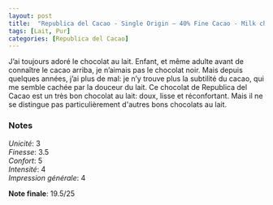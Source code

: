 ```yaml
---
layout: post
title:  "Republica del Cacao - Single Origin – 40% Fine Cacao - Milk chocolate"
tags: [Lait, Pur] 
categories: [Republica del Cacao]
---
```


J’ai toujours adoré le chocolat au lait. Enfant, et même adulte avant de connaître le cacao arriba, je n’aimais pas le chocolat noir. Mais depuis quelques années, j’ai plus de mal: je n’y trouve plus la subtilité du cacao, qui me semble cachée par la douceur du lait.
Ce chocolat de Republica del Cacao est un très bon chocolat au lait: doux, lisse et réconfortant. Mais il ne se distingue pas particulièrement d'autres bons chocolats au lait.

### Notes

_Unicité_: 3  
_Finesse_: 3.5  
_Confort_: 5  
_Intensité_: 4  
_Impression générale_: 4

**Note finale**: 19.5/25